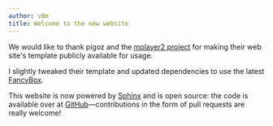 ```yaml
---
author: vBm
title: Welcome to the new website
---
```


We would like to thank pigoz and the [mplayer2 project](http://www.mplayer2.org)
for making their web site's template publicly available for usage.

I slightly tweaked their template and updated dependencies to use the latest
[FancyBox](http://fancyapps.com/fancybox/).

This website is now powered by [Sphinx](http://www.sphinx-doc.org/en/master/) and
is open source: the code is available over at
[GitHub](https://github.com/mpc-hc/website)—contributions
in the form of pull requests are really welcome!
